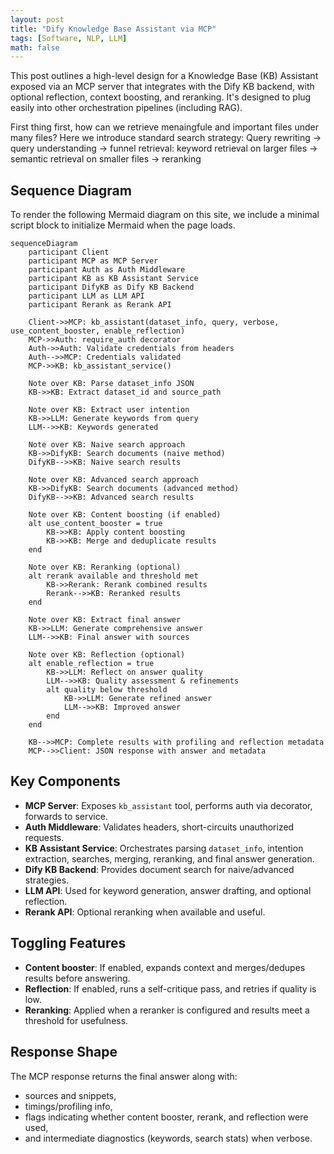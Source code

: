 ```yaml
---
layout: post
title: "Dify Knowledge Base Assistant via MCP"
tags: [Software, NLP, LLM]
math: false
---
```


This post outlines a high-level design for a Knowledge Base (KB) Assistant exposed via an MCP server that integrates with the Dify KB backend, with optional reflection, context boosting, and reranking. It's designed to plug easily into other orchestration pipelines (including RAG).

First thing first, how can we retrieve menaingfule and important files under many files?  Here we introduce standard search strategy:
Query rewriting -> query understanding -> funnel retrieval: keyword retrieval on larger files -> semantic retrieval on smaller files -> reranking

## Sequence Diagram

To render the following Mermaid diagram on this site, we include a minimal script block to initialize Mermaid when the page loads.

<script src="https://cdn.jsdelivr.net/npm/mermaid@10/dist/mermaid.min.js"></script>
<script>
  if (window.mermaid) {
    mermaid.initialize({ startOnLoad: true, theme: 'default' });
  }
  document.addEventListener('DOMContentLoaded', function() {
    if (window.mermaid) { mermaid.init(); }
  });
</script>

```mermaid
sequenceDiagram
    participant Client
    participant MCP as MCP Server
    participant Auth as Auth Middleware
    participant KB as KB Assistant Service
    participant DifyKB as Dify KB Backend
    participant LLM as LLM API
    participant Rerank as Rerank API

    Client->>MCP: kb_assistant(dataset_info, query, verbose, use_content_booster, enable_reflection)
    MCP->>Auth: require_auth decorator
    Auth->>Auth: Validate credentials from headers
    Auth-->>MCP: Credentials validated
    MCP->>KB: kb_assistant_service()

    Note over KB: Parse dataset_info JSON
    KB->>KB: Extract dataset_id and source_path

    Note over KB: Extract user intention
    KB->>LLM: Generate keywords from query
    LLM-->>KB: Keywords generated

    Note over KB: Naive search approach
    KB->>DifyKB: Search documents (naive method)
    DifyKB-->>KB: Naive search results

    Note over KB: Advanced search approach
    KB->>DifyKB: Search documents (advanced method)
    DifyKB-->>KB: Advanced search results

    Note over KB: Content boosting (if enabled)
    alt use_content_booster = true
        KB->>KB: Apply content boosting
        KB->>KB: Merge and deduplicate results
    end

    Note over KB: Reranking (optional)
    alt rerank available and threshold met
        KB->>Rerank: Rerank combined results
        Rerank-->>KB: Reranked results
    end

    Note over KB: Extract final answer
    KB->>LLM: Generate comprehensive answer
    LLM-->>KB: Final answer with sources

    Note over KB: Reflection (optional)
    alt enable_reflection = true
        KB->>LLM: Reflect on answer quality
        LLM-->>KB: Quality assessment & refinements
        alt quality below threshold
            KB->>LLM: Generate refined answer
            LLM-->>KB: Improved answer
        end
    end

    KB-->>MCP: Complete results with profiling and reflection metadata
    MCP-->>Client: JSON response with answer and metadata
```

## Key Components

- **MCP Server**: Exposes `kb_assistant` tool, performs auth via decorator, forwards to service.
- **Auth Middleware**: Validates headers, short-circuits unauthorized requests.
- **KB Assistant Service**: Orchestrates parsing `dataset_info`, intention extraction, searches, merging, reranking, and final answer generation.
- **Dify KB Backend**: Provides document search for naive/advanced strategies.
- **LLM API**: Used for keyword generation, answer drafting, and optional reflection.
- **Rerank API**: Optional reranking when available and useful.

## Toggling Features

- **Content booster**: If enabled, expands context and merges/dedupes results before answering.
- **Reflection**: If enabled, runs a self-critique pass, and retries if quality is low.
- **Reranking**: Applied when a reranker is configured and results meet a threshold for usefulness.

## Response Shape

The MCP response returns the final answer along with:
- sources and snippets,
- timings/profiling info,
- flags indicating whether content booster, rerank, and reflection were used,
- and intermediate diagnostics (keywords, search stats) when verbose.


